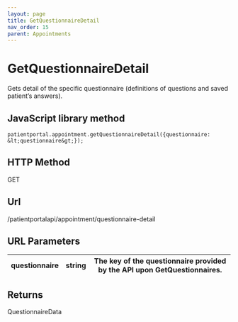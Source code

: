 ```yaml
---
layout: page
title: GetQuestionnaireDetail
nav_order: 15
parent: Appointments
---
```


# GetQuestionnaireDetailGets detail of the specific questionnaire (definitions of questions and saved patient’s answers).## JavaScript library method```patientportal.appointment.getQuestionnaireDetail({questionnaire: &lt;questionnaire&gt;});```## HTTP MethodGET## ****Url****/patientportalapi/appointment/questionnaire-detail## URL Parameters| questionnaire | string | The key of the questionnaire provided by the API upon GetQuestionnaires. || --- | --- | --- |## ReturnsQuestionnaireData